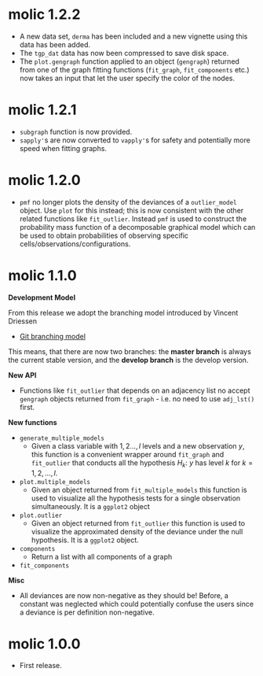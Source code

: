 # molic 1.2.2

 * A new data set, `derma` has been included and a new vignette using this data has been added. 
 * The `tgp_dat` data has now been compressed to save disk space.
 * The `plot.gengraph` function applied to an object (`gengraph`) returned from one of the graph fitting functions (`fit_graph`, `fit_components` etc.) now takes an input that let the user specify the color of the nodes.

# molic 1.2.1

 * `subgraph` function is now provided. 
 * `sapply'`s are now converted to `vapply'`s for safety and potentially more speed when fitting graphs.

# molic 1.2.0

 * `pmf` no longer plots the density of the deviances of a `outlier_model` object. Use `plot` for this instead; this is now consistent with the other related functions like `fit_outlier`. Instead `pmf` is used to construct the probability mass function of a decomposable graphical model which can be used to obtain probabilities of observing specific cells/observations/configurations.

# molic 1.1.0

**Development Model**

From this release we adopt the branching model introduced by Vincent Driessen

 * [Git branching model](https://nvie.com/posts/a-successful-git-branching-model/)

This means, that there are now two branches: the **master branch** is always the current stable version, and the **develop branch** is the develop version.

**New API**

 * Functions like `fit_outlier` that depends on an adjacency list no accept `gengraph` objects returned from `fit_graph` - i.e. no need to use `adj_lst()` first.

**New functions**

 * `generate_multiple_models`
     + Given a class variable with $1,2\ldots, l$ levels and a new observation $y$, this function is a convenient wrapper around `fit_graph` and `fit_outlier` that conducts all the hypothesis $H_k:$ $y$ has level $k$ for $k = 1,2,\ldots, l$.
 * `plot.multiple_models`
     + Given an object returned from `fit_multiple_models` this function is used to visualize all the hypothesis tests for a single observation simultaneously. It is a `ggplot2` object
 * `plot.outlier`
     + Given an object returned from `fit_outlier` this function is used to visualize the approximated density of the deviance under the null hypothesis. It is a `ggplot2` object.
 * `components`
     + Return a list with all components of a graph
 * `fit_components` 

**Misc**
 * All deviances are now non-negative as they should be! Before, a constant was neglected which could potentially confuse the users since a deviance is per definition non-negative.
 
# molic 1.0.0

 * First release.
